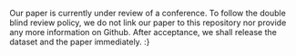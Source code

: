 Our paper is currently under review of a conference. To follow the double blind review policy, we do not link our paper to this repository nor provide any more information on Github. After acceptance, we shall release the dataset and the paper immediately. :}
